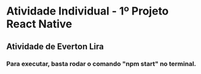 # Atividade Individual - 1º Projeto React Native
## Atividade de Everton Lira
### Para executar, basta rodar o comando "npm start" no terminal.
